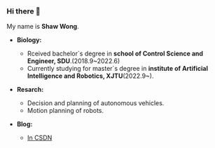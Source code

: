 ### Hi there 👋

My name is **Shaw Wong**.<br>

* **Biology:**<br>
  * Rceived bachelor\`s degree in **school of Control Science and Engineer, SDU**.(2018.9~2022.6)<br>
  * Currently studying for master\`s degree in **institute of Artificial Intelligence and Robotics, XJTU**(2022.9~).<br>

* **Resarch:**<br>
  * Decision and planning of autonomous vehicles.<br>
  * Motion planning of robots.<br>
* **Blog:**<br>
  * [In CSDN](https://blog.csdn.net/JulyThirteenth?spm=1000.2115.3001.5343)

